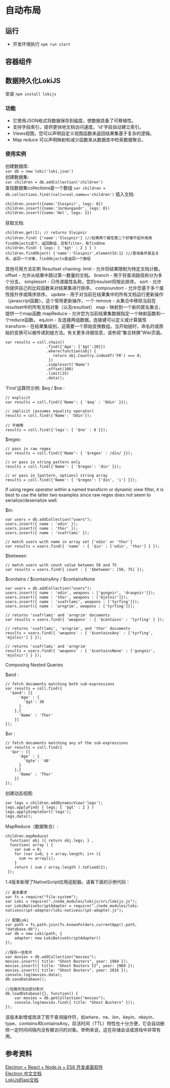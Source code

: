 # 自动布局
## 运行
* 开发环境执行 `npm run start`
## 容器组件
## 数据持久化LokiJS
安装 `npm install lokijs`
### 功能
* 它使用JSON格式将数据保存到磁盘，使数据具备了可移植性。 
* 支持字段索引，提供更快地文档访问速度。'id'字段自动建立索引。
* Views视图，您可以声明自定义视图函数来返回结果集基于复杂的逻辑。
* Map reduce 可以声明映射和减少函数来从数据库中检索数据聚合。
### 使用实例
创建数据库:  
`var db = new loki('loki.json') `   
创建数据集:  
`var children = db.addCollection('children')`  
查找数据集collections是一个数组
`var children = db.collections.find((val)=>val.name=='children')`
插入文档:  
```
children.insert({name:'Sleipnir', legs: 8})
children.insert({name:'Jormungandr', legs: 0})
children.insert({name:'Hel', legs: 2})
```

获取文档:
```
children.get(1); // returns Sleipnir
children.find( {'name':'Sleipnir'} )//如果两个属性第二个好像不起作用用findObjects这个，返回数组，没有filter，有findOne
children.find( { legs: { '$gt' : 2 } } )
children.findObject( {'name':'Sleipnir',elementId:1} )//查询条件是且关系，返回一个对象，findObjects是返回一个数组
```
其他可用方法实例 Resultset chaining:
limit - 允许将结果限制为特定文档计数。
offset - 允许从结果中跳过第一数量的文档。
branch - 用于将查询路径拆分为多个分支。
simplesort - 只传递属性名称，您的resulset将按此排序。
sort - 允许你提供自己的比较函数来对结果集进行排序。
compoundort - 允许您基于多个属性按升序或降序排序。
update - 用于对当前在结果集中的所有文档运行更新操作（javascript函数）。这个常用更新操作，一个
remove - 从集合中移除当前在resultset中的所有文档对象（以及resultset）
map - 映射到一个新的匿名集合，提供一个map函数
mapReduce - 允许您为当前结果集数据指定一个映射函数和一个reduce函数。
eqJoin - 左连接两组数据。连接键可以定义或计算属性
transform - 在结果集级别，这需要一个原始变换数组。当开始链时，命名的或原始的变换可以被传递到链方法。有关更多详细信息，请参阅“集合转换”Wiki页面。
```
var results = coll.chain()
                  .find({'Age': {'$gt':20}})
                  .where(function(obj) {
                     return obj.Country.indexOf('FR') === 0;
                   })
                  .simplesort('Name')
                  .offset(100)
                  .limit(25)
                  .data();
```
'Find'运算符示例:
$eq / $ne : 
```
// explicit
var results = coll.find({'Name': { '$eq' : 'Odin' }});

// implicit (assumes equality operator)
results = coll.find({'Name': 'Odin'});

// 不相等
results = coll.find({'legs': { '$ne' : 8 }});
```
$regex:
```
// pass in raw regex
var results = coll.find({'Name': { '$regex' : /din/ }});

// or pass in string pattern only
results = coll.find({'Name': { '$regex': 'din' }});

// or pass in [pattern, options] string array
results = coll.find({'Name': { '$regex': ['din', 'i'] }});
```

If using regex operator within a named transform or dynamic view filter, it is best to use the latter two examples since raw regex does not seem to serialize/deserialize well.

$in:
```
var users = db.addCollection("users");
users.insert({ name : 'odin' });
users.insert({ name : 'thor' });
users.insert({ name : 'svafrlami' });

// match users with name in array set ['odin' or 'thor']
var results = users.find({ 'name' : { '$in' : ['odin', 'thor'] } });
```
$between
```
// match users with count value between 50 and 75
var results = users.find({ count : { '$between': [50, 75] });
```
$contains / $containsAny / $containsNone
```
var users = db.addCollection("users");
users.insert({ name : 'odin', weapons : ['gungnir', 'draupnir']});
users.insert({ name : 'thor', weapons : ['mjolnir']});
users.insert({ name : 'svafrlami', weapons : ['tyrfing']});
users.insert({ name : 'arngrim', weapons : ['tyrfing']});

// returns 'svafrlami' and 'arngrim' documents
var results = users.find({ 'weapons' : { '$contains' : 'tyrfing' } });

// returns 'svafrlami', 'arngrim', and 'thor' documents
results = users.find({ 'weapons' : { '$containsAny' : ['tyrfing', 'mjolnir'] } });

// returns 'svafrlami' and 'arngrim'
results = users.find({ 'weapons' : { '$containsNone' : ['gungnir', 'mjolnir'] } });
```
Composing Nested Queries

$and : 
```
// fetch documents matching both sub-expressions
var results = coll.find({
  '$and': [{ 
      'Age' : {
        '$gt': 30
      }
    },{
      'Name' : 'Thor'
    }]
});
```
$or : 
```
// fetch documents matching any of the sub-expressions
var results = coll.find({
  '$or': [{ 
      'Age' : {
        '$gte': '40'
      }
    },{
      'Name' : 'Thor'
    }]
});
```
创建动态视图:
```
var legs = children.addDynamicView('legs');
legs.applyFind( { legs: { '$gt' : 2 } )
legs.applySimpleSort('legs');
legs.data();
```
MapReduce（数据聚合）:
```
children.mapReduce( 
  function( obj ){ return obj.legs; } , 
  function( array ) { 
    var sum = 0;
    for (var i=0; i < array.length; i++ ){ 
      sum += array[i];
    }
    return ( sum / array.length ).toFixed(2);
 });
```
1.4版本新增了NativeScript应用适配器。请看下面的示例代码：
```
// 基本要求
var fs = require("file-system");
var Loki = require("./node_modules/lokijs/src/lokijs.js");
var LokiNativeScriptAdapter = require("./node_modules/loki-nativescript-adapter/loki-nativescript-adapter.js");

// 配置Loki
var path = fs.path.join(fs.knownFolders.currentApp().path, "database.db");
var db = new Loki(path, {
    adapter: new LokiNativeScriptAdapter()
});

//保存一些影片
var movies = db.addCollection("movies");
movies.insert({ title: "Ghost Busters", year: 1984 });
movies.insert({ title: "Ghost Busters II", year: 1989 });
movies.insert({ title: "Ghost Busters", year: 2016 });
console.log(movies.data);
db.saveDatabase();

//加载并找出部分影片
db.loadDatabase({}, function() {
    var movies = db.getCollection("movies");
    console.log(movies.find({ title: "Ghost Busters" }));
});
```
该版本新增或改进了若干查询操作符，如$where、$ne、$len、$keyin、$nkeyin、$type、$contains和$containsAny。存活时间（TTL）特性也十分方便，它会自动删除一定时间间隔内没有被访问的对象。举例来说，这在存储会话或游戏中非常有用。
## 参考资料

[Electron + React + Node.js + ES6 开发桌面软件](http://blog.csdn.net/arnozhang12/article/details/51735815)    
[Electron 中文文档](http://www.w3cschool.cn/electronmanual/)  
[LokiJs的api文档](https://rawgit.com/techfort/LokiJS/master/jsdoc/index.html)